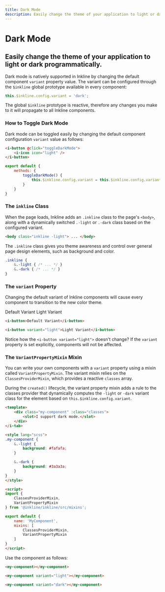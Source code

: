 ```yaml
---
title: Dark Mode
description: Easily change the theme of your application to light or dark programmatically.
---
```


# Dark Mode
## Easily change the theme of your application to light or dark programmatically.

Dark mode is natively supported in Inkline by changing the default component `variant` property value. The variant can be configured through the `$inkline` global prototype available in every component:

~~~js
this.$inkline.config.variant = 'dark';
~~~

<i-alert variant="info" class="_margin-top-1">
    <template slot="icon"><i-icon icon="info" class="h4"></i-icon></template>
    <p>The global <code>$inkline</code> prototype is reactive, therefore any changes you make to it will propagate to all Inkline components.</p>
</i-alert>

### How to Toggle Dark Mode
Dark mode can be toggled easily by changing the default component configuration `variant` value as follows:

<i-code title="Toggle Dark Mode">
<i-tab type="preview">
    <i-button @click="toggleVariant"><i-icon icon="light" /></i-button>
</i-tab>
<i-tab type="html">

~~~html
<i-button @click="toggleDarkMode">
    <i-icon icon="light" />
</i-button>
~~~

</i-tab>
<i-tab type="js">

~~~js
export default {
    methods: {
        toggleDarkMode() {
            this.$inkline.config.variant = this.$inkline.config.variant === 'light' ? 'dark' : 'light';
        }
    }
}
~~~

</i-tab>
</i-code>


### The `inkline` Class
When the page loads, Inkline adds an `.inkline` class to the page's `<body>`, along with a dynamically switched `.-light` or `.-dark` class based on the configured variant. 

~~~html
<body class="inkline -light"> ... </body>
~~~

The `.inkline` class gives you theme awareness and control over general page design elements, such as background and color.

~~~scss
.inkline { 
    &.-light { /* ... */ }
    &.-dark { /* ... */ }
}
~~~

### The `variant` Property
Changing the default variant of Inkline components will cause every component to transition to the new color theme. 

<i-code title="Variant Property">
<i-tab type="preview">
    <i-button class="_margin-right-1" @click="toggleVariant"><i-icon icon="light" /></i-button>
    <i-button>Default Variant</i-button> 
    <i-button variant="light">Light Variant</i-button> 
</i-tab>
<i-tab type="html">

~~~html
<i-button>Default Variant</i-button> 
~~~

~~~html
<i-button variant="light">Light Variant</i-button> 
~~~

</i-tab>
</i-code>

Notice how the `<i-button variant="light">` doesn't change? If the `variant` property is set explicitly, components will not be affected.


### The `VariantPropertyMixin` Mixin
You can write your own components with a `variant` property using a mixin called `VariantPropertyMixin`. The variant mixin relies on the `ClassesProviderMixin`, which provides a reactive `classes` array. 

During the `created()` lifecycle, the variant property mixin adds a rule to the classes provider that dynamically computes the `-light` or `-dark` variant class for the element based on `this.$inkline.config.variant`.

~~~html
<template>
    <div class="my-component" :class="classes">
        <slot>I support dark mode.</slot>
    </div>
</i-tab>

<style lang="scss">
.my-component {
    &.-light {
        background: #fafafa;
    }

    &.-dark {
        background: #3a3a3a;
    }
}
</style>

<script>
import { 
    ClassesProviderMixin, 
    VariantPropertyMixin 
} from '@inkline/inkline/src/mixins';

export default {
    name: 'MyComponent',
    mixins: [
        ClassesProviderMixin,
        VariantPropertyMixin
    ]
}
</script>
~~~

Use the component as follows:

~~~html
<my-component></my-component>

<my-component variant="light"></my-component>

<my-component variant="dark"></my-component>
~~~
